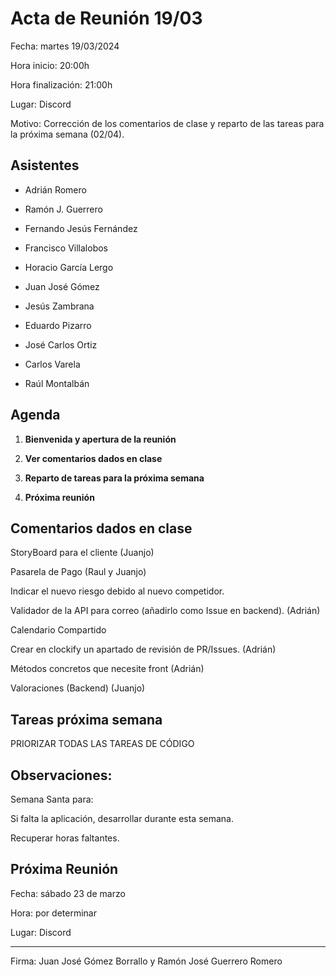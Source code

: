 # Acta de Reunión 19/03 

Fecha: martes 19/03/2024 

Hora inicio: 20:00h 

Hora finalización: 21:00h 

Lugar: Discord 

Motivo: Corrección de los comentarios de clase y reparto de las tareas para la próxima semana (02/04). 

 

## Asistentes 

- Adrián Romero 

- Ramón J. Guerrero 

- Fernando Jesús Fernández 

- Francisco Villalobos 

- Horacio García Lergo 

- Juan José Gómez 


- Jesús Zambrana 

- Eduardo Pizarro 

- José Carlos Ortiz 

- Carlos Varela 

- Raúl Montalbán 

 

## Agenda 

1. **Bienvenida y apertura de la reunión** 

2. **Ver comentarios dados en clase** 

3. **Reparto de tareas para la próxima semana** 

4. **Próxima reunión** 

  

 

## Comentarios dados en clase 

StoryBoard para el cliente (Juanjo) 

Pasarela de Pago (Raul y Juanjo) 

Indicar el nuevo riesgo debido al nuevo competidor. 

Validador de la API para correo (añadirlo como Issue en backend). (Adrián) 

Calendario Compartido  

Crear en clockify un apartado de revisión de PR/Issues. (Adrián) 

Métodos concretos que necesite front (Adrián) 

Valoraciones (Backend) (Juanjo) 

    

 

## Tareas próxima semana 

PRIORIZAR TODAS LAS TAREAS DE CÓDIGO 

 

## Observaciones: 

Semana Santa para: 

Si falta la aplicación, desarrollar durante esta semana. 

Recuperar horas faltantes. 

 

 

## Próxima Reunión 

Fecha: sábado 23 de marzo 

Hora: por determinar 

Lugar: Discord 

 

--- 

 

Firma: Juan José Gómez Borrallo y Ramón José Guerrero Romero 

 

 

 
